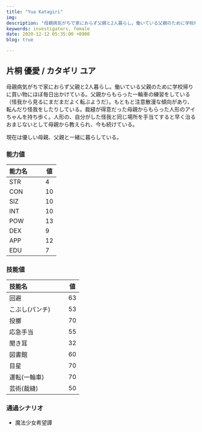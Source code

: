 ```yaml
---
title: "Yua Katagiri"
img: 
description: "母親病気がちで家におらず父親と2人暮らし。働いている父親のために学校帰りに買い物にほぼ毎日出かけている。父親からもらった"
keywords: investigators, female
date: 2020-12-12 05:35:00 +0900
blog: true

---
```


## 片桐 優愛 / カタギリ ユア
母親病気がちで家におらず父親と2人暮らし。働いている父親のために学校帰りに買い物にほぼ毎日出かけている。父親からもらった一輪車の練習をしている（怪我から見るにまだまだよく転ぶようだ）。もともと注意散漫な傾向があり、転んだり怪我をしたりしている。裁縫が得意だった母親からもらった人形のアイちゃんを持ち歩く。人形の、自分がした怪我と同じ場所を手当てすると早く治るおまじないとして母親から教えられ、今も続けている。

現在は優しい母親、父親と一緒に暮らしている。

### 能力値
|能力名  |　　値|
|--------|------|
|STR     |　　4 |
|CON     |　　10|
|SIZ     |　　10|
|INT     |　　10|
|POW     |　　13|
|DEX     |　　9 |
|APP     |　　12|
|EDU     |　　7 |

### 技能値
|技能名              |　　値|
|:-------------------|------|
|回避                |　　63|
|こぶし(パンチ)      |　　53|
|投擲                |　　70|
|応急手当            |　　55|
|聞き耳              |　　32|
|図書館              |　　60|
|目星                |　　70|
|運転(一輪車)        |　　70|
|芸術(裁縫)          |　　50|

### 通過シナリオ
- 魔法少女希望譚